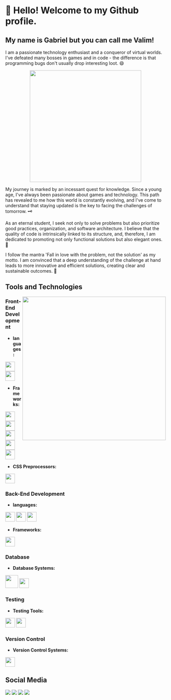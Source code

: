# 👋 Hello! Welcome to my Github profile.
## My name is Gabriel but you can call me Valim!

I am a passionate technology enthusiast and a conqueror of virtual worlds. I've defeated many bosses in games and in code - the difference is that programming bugs don't usually drop interesting loot. 😄

<p align="center">
  <img src="https://media1.tenor.com/m/afm-g9k-fekAAAAC/pc.gif" width="350">
</p>

My journey is marked by an incessant quest for knowledge. Since a young age, I've always been passionate about games and technology. This path has revealed to me how this world is constantly evolving, and I've come to understand that staying updated is the key to facing the challenges of tomorrow. 🗝️

As an eternal student, I seek not only to solve problems but also prioritize good practices, organization, and software architecture. I believe that the quality of code is intrinsically linked to its structure, and, therefore, I am dedicated to promoting not only functional solutions but also elegant ones. 💎

I follow the mantra 'Fall in love with the problem, not the solution' as my motto. I am convinced that a deep understanding of the challenge at hand leads to more innovative and efficient solutions, creating clear and sustainable outcomes. 🧠
         
## Tools and Technologies

<img width="450px" align="right" src="https://images2.imgbox.com/9d/ef/81SFNt7G_o.png">  

### Front-End Development
    
  - **languages:** 
  <div display='inline' >
    <img src="https://cdn.jsdelivr.net/gh/devicons/devicon/icons/javascript/javascript-original.svg" width="30" height="30"  />
    <img src="https://cdn.jsdelivr.net/gh/devicons/devicon/icons/typescript/typescript-original.svg" width="30" height="30"  />
  </div>
    
  - **Frameworks:** 
  <div display='inline'>
    <img src="https://cdn.jsdelivr.net/gh/devicons/devicon/icons/react/react-original.svg" width="30" height="30" />  
    <img src="https://cdn.jsdelivr.net/gh/devicons/devicon/icons/nextjs/nextjs-original.svg" width="30" height="30"/>
    <img src="https://cdn.jsdelivr.net/gh/devicons/devicon/icons/vuejs/vuejs-original.svg"  width="30" height="30" />
    <img src="https://cdn.jsdelivr.net/gh/devicons/devicon/icons/bootstrap/bootstrap-original.svg" width="30" height="30"/>    
    <img src="https://cdn.jsdelivr.net/gh/devicons/devicon@latest/icons/tailwindcss/tailwindcss-original.svg" width="30" height="30"/>       
  </div>
  
  - **CSS Preprocessors:**
  <div display='inline'>
    <img src="https://cdn.jsdelivr.net/gh/devicons/devicon/icons/sass/sass-original.svg" width="30" height="30" />
  </div>


### Back-End Development
- **languages:**
<div display='inline'>
  <img src="https://cdn.jsdelivr.net/gh/devicons/devicon/icons/nodejs/nodejs-original.svg" width="30" height="30" />
  <img src="https://cdn.jsdelivr.net/gh/devicons/devicon/icons/csharp/csharp-original.svg"  width="30" height="30" />
  <img src="https://cdn.jsdelivr.net/gh/devicons/devicon/icons/java/java-original.svg" width="30" height="30" />  
</div>

- **Frameworks:**
<div display='inline'>
 <img src="https://cdn.jsdelivr.net/gh/devicons/devicon/icons/express/express-original.svg" width="30" height="30"  />
</div>


### Database
- **Database Systems:**
<div display='inline'>
  <img src="https://cdn.jsdelivr.net/gh/devicons/devicon/icons/mysql/mysql-original-wordmark.svg" width="40" height="40" />         
  <img src="https://cdn.jsdelivr.net/gh/devicons/devicon/icons/mongodb/mongodb-original.svg" width="30" height="30" />
</div>

<div>
<!--   <a href="https://github.com/GabrielValim"> -->
<!--   <img loading="lazy" height="180em" src="https://github-readme-stats.vercel.app/api/top-langs/?username=GabrielValim&layout=compact&langs_count=7&theme=dracula" align='right'/> -->
<!--   <img loading="lazy" height="180em" src="https://github-readme-stats.vercel.app/api?username=GabrielValim&show_icons=true&theme=dracula&include_all_commits=true&count_private=true" align='right'/>  -->
<!--     </a> -->
</div>

### Testing
- **Testing Tools:**
<div display='inline'>
  <img src="https://cdn.jsdelivr.net/gh/devicons/devicon/icons/jest/jest-plain.svg" width="30" height="30" /> 
  <img src="https://cdn.jsdelivr.net/gh/devicons/devicon/icons/selenium/selenium-original.svg" width="30" height="30" />          
</div>

### Version Control
- **Version Control Systems:** 
<div display='inline'>
  <img src="https://cdn.jsdelivr.net/gh/devicons/devicon/icons/git/git-original.svg" width="30" height="30" />                 
</div>

## Social Media
<div>
  <a href="https://www.youtube.com/channel/UCqX5YpchbYmumDdK7tmz_TA" target="_blank"><img loading="lazy" src="https://img.shields.io/badge/YouTube-FF0000?style=for-the-badge&logo=youtube&logoColor=white" target="_blank"></a>
  <a href="https://www.instagram.com/valim.g/" target="_blank"><img loading="lazy" src="https://img.shields.io/badge/-Instagram-%23E4305F?style=for-the-badge&logo=instagram&logoColor=white" target="_blank"></a>
  <a href = "mailto:contato@seu-usuário-aqui"><img loading="lazy" src="https://img.shields.io/badge/Gmail-D14836?style=for-the-badge&logo=gmail&logoColor=white" target="_blank"></a>
  <a href="https://www.linkedin.com/in/gabriel-valim/" target="_blank"><img loading="lazy" src="https://img.shields.io/badge/-LinkedIn-%230077B5?style=for-the-badge&logo=linkedin&logoColor=white" target="_blank"</a> 
</div>



          
